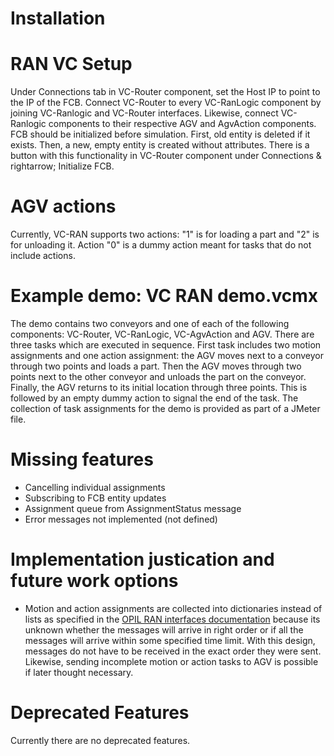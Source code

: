 # Installation


# RAN VC Setup

Under Connections tab in VC-Router component, set the Host IP to point to the IP of the FCB. Connect VC-Router to every VC-RanLogic component by joining VC-Ranlogic and VC-Router interfaces. Likewise, connect VC- Ranlogic components to their respective AGV and AgvAction components. FCB should be initialized before simulation. First, old entity is deleted if it exists. Then, a new, empty entity is created without attributes. There is a button with this functionality in VC-Router component under Connections & rightarrow; Initialize FCB.

# AGV actions

Currently, VC-RAN supports two actions: "1" is for loading a part and "2" is for unloading it. Action "0" is a dummy action meant for tasks that do not include actions.

# Example demo: VC RAN demo.vcmx

The demo contains two conveyors and one of each of the following components: VC-Router, VC-RanLogic, VC-AgvAction and AGV. There are three tasks which are executed in sequence. First task includes two motion assignments and one action assignment: the AGV moves next to a conveyor through two points and loads a part. Then the AGV moves through two points next to the other conveyor and unloads the part on the conveyor. Finally, the AGV returns to its initial location through three points. This is followed by an empty dummy action to signal the end of the task. The collection of task assignments for the demo is provided as part of a JMeter file.

# Missing features

* Cancelling individual assignments
* Subscribing to FCB entity updates
* Assignment queue from AssignmentStatus message
* Error messages not implemented (not defined)

# Implementation justication and future work options

* Motion and action assignments are collected into dictionaries instead of lists as specified in the [OPIL RAN interfaces documentation](https://gitlab.com/opil_group/documentation/blob/develop/docs/develop/RAN/opil_interfaces_ran.md) because its unknown whether the messages will arrive in right order or if all the messages will arrive within some specified time limit. With this design, messages do not have to be received in the exact order they were sent. Likewise, sending incomplete motion or action tasks to AGV is possible if later thought necessary.

<!---
# Deinstallation

# Upgrades

-->

# Deprecated Features

Currently there are no deprecated features.
